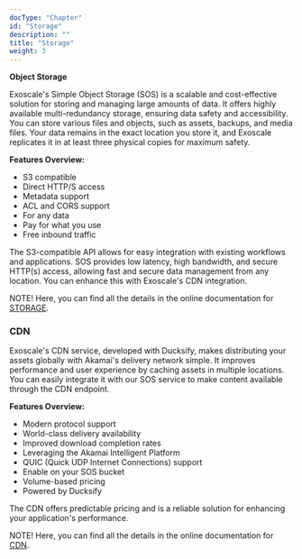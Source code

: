 ```yaml
---
docType: "Chapter"
id: "Storage"
description: ""
title: "Storage"
weight: 3
---
```


**Object Storage**

Exoscale's Simple Object Storage (SOS) is a scalable and cost-effective solution for storing and managing large amounts of data. It offers highly available multi-redundancy storage, ensuring data safety and accessibility. You can store various files and objects, such as assets, backups, and media files. Your data remains in the exact location you store it, and Exoscale replicates it in at least three physical copies for maximum safety.

**Features Overview:**
 - S3 compatible
 - Direct HTTP/S access
 - Metadata support
 - ACL and CORS support
 - For any data
 - Pay for what you use
 - Free inbound traffic

The S3-compatible API allows for easy integration with existing workflows and applications. SOS provides low latency, high bandwidth, and secure HTTP(s) access, allowing fast and secure data management from any location. You can enhance this with Exoscale's CDN integration.

NOTE! Here, you can find all the details in the online documentation for [STORAGE](https://community.exoscale.com/product/storage/).

### **CDN**

Exoscale's CDN service, developed with Ducksify, makes distributing your assets globally with Akamai's delivery network simple. It improves performance and user experience by caching assets in multiple locations. You can easily integrate it with our SOS service to make content available through the CDN endpoint.

**Features Overview:**
 - Modern protocol support
 - World-class delivery availability
 - Improved download completion rates
 - Leveraging the Akamai Intelligent Platform
 - QUIC (Quick UDP Internet Connections) support
 - Enable on your SOS bucket
 - Volume-based pricing
 - Powered by Ducksify

The CDN offers predictable pricing and is a reliable solution for enhancing your application's performance.

NOTE! Here, you can find all the details in the online documentation for [CDN](https://community.exoscale.com/product/networking/cdn/).
